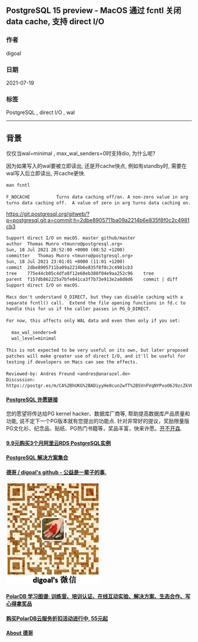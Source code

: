 ## PostgreSQL 15 preview - MacOS 通过 fcntl 关闭data cache, 支持 direct I/O   
              
### 作者              
digoal              
              
### 日期              
2021-07-19             
              
### 标签              
PostgreSQL , direct I/O , wal   
              
----              
              
## 背景     
  
仅仅当wal=minimal , max_wal_senders=0时支持dio, 为什么呢?  
  
因为如果写入的wal要被立即读出, 还是开cache快点, 例如有standby时, 需要在wal写入后立即读出, 开cache更快.   
  
```  
man fcntl  
  
F_NOCACHE          Turns data caching off/on. A non-zero value in arg turns data caching off.  A value of zero in arg turns data caching on.  
```  
  
https://git.postgresql.org/gitweb/?p=postgresql.git;a=commit;h=2dbe8905711ba09a2214b6e835f8f0c2c4981cb3  
  
```  
Support direct I/O on macOS. master github/master  
author	Thomas Munro <tmunro@postgresql.org>	  
Sun, 18 Jul 2021 20:52:00 +0000 (08:52 +1200)  
committer	Thomas Munro <tmunro@postgresql.org>	  
Sun, 18 Jul 2021 23:01:01 +0000 (11:01 +1200)  
commit	2dbe8905711ba09a2214b6e835f8f0c2c4981cb3  
tree	775e44cb05c4dfa8f12e68eb388f04e9aa252c96	tree  
parent	f157db862225a7bfe041ca3f7b73e913e2a8d8d6	commit | diff  
Support direct I/O on macOS.  
  
Macs don't understand O_DIRECT, but they can disable caching with a  
separate fcntl() call.  Extend the file opening functions in fd.c to  
handle this for us if the caller passes in PG_O_DIRECT.  
  
For now, this affects only WAL data and even then only if you set:  
  
  max_wal_senders=0  
  wal_level=minimal  
  
This is not expected to be very useful on its own, but later proposed  
patches will make greater use of direct I/O, and it'll be useful for  
testing if developers on Macs can see the effects.  
  
Reviewed-by: Andres Freund <andres@anarazel.de>  
Discussion: https://postgr.es/m/CA%2BhUKG%2BADiyyHe0cun2wfT%2BSVnFVqNYPxoO6J9zcZkVO7%2BNGig%40mail.gmail.com  
```  
  
  
#### [PostgreSQL 许愿链接](https://github.com/digoal/blog/issues/76 "269ac3d1c492e938c0191101c7238216")
您的愿望将传达给PG kernel hacker、数据库厂商等, 帮助提高数据库产品质量和功能, 说不定下一个PG版本就有您提出的功能点. 针对非常好的提议，奖励限量版PG文化衫、纪念品、贴纸、PG热门书籍等，奖品丰富，快来许愿。[开不开森](https://github.com/digoal/blog/issues/76 "269ac3d1c492e938c0191101c7238216").  
  
  
#### [9.9元购买3个月阿里云RDS PostgreSQL实例](https://www.aliyun.com/database/postgresqlactivity "57258f76c37864c6e6d23383d05714ea")
  
  
#### [PostgreSQL 解决方案集合](https://yq.aliyun.com/topic/118 "40cff096e9ed7122c512b35d8561d9c8")
  
  
#### [德哥 / digoal's github - 公益是一辈子的事.](https://github.com/digoal/blog/blob/master/README.md "22709685feb7cab07d30f30387f0a9ae")
  
  
![digoal's wechat](../pic/digoal_weixin.jpg "f7ad92eeba24523fd47a6e1a0e691b59")
  
  
#### [PolarDB 学习图谱: 训练营、培训认证、在线互动实验、解决方案、生态合作、写心得拿奖品](https://www.aliyun.com/database/openpolardb/activity "8642f60e04ed0c814bf9cb9677976bd4")
  
  
#### [购买PolarDB云服务折扣活动进行中, 55元起](https://www.aliyun.com/activity/new/polardb-yunparter?userCode=bsb3t4al "e0495c413bedacabb75ff1e880be465a")
  
  
#### [About 德哥](https://github.com/digoal/blog/blob/master/me/readme.md "a37735981e7704886ffd590565582dd0")
  
